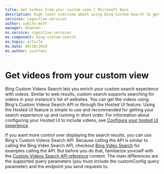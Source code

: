 ```yaml
---
title: Get videos from your custom view | Microsoft Docs
description: High-level overview about using Bing Custom Search to get videos from your custom view of the Web.
services: cognitive-services
author: swhite-msft
manager: ehansen
ms.service: cognitive-services
ms.component: bing-custom-search
ms.topic: article
ms.date: 09/10/2018
ms.author: scottwhi
---
```


# Get videos from your custom view

Bing Custom Videos Search lets you enrich your custom search experience with videos. Similar to web results, custom search supports searching for videos in your instance's list of websites. You can get the videos using Bing's Custom Videos Search API or through the Hosted UI feature. Using the Hosted UI feature is simple to use and recommended for getting your search experience up and running in short order. For information about configuring your Hosted UI to include videos, see [Configure your hosted UI experience](hosted-ui.md).

If you want more control over displaying the search results, you can use Bing's Custom Videos Search API. Because calling the API is similar to calling the Bing Video Search API, checkout [Bing Video Search](../Bing-Video-Search/search-the-web.md) for examples calling the API. But before you do that, familiarize yourself with the [Custom Videos Search API reference](https://docs.microsoft.com/rest/api/cognitiveservices/bing-custom-videos-api-v7-reference) content. The main differences are the supported query parameters (you must include the customConfig query parameter) and the endpoint you send requests to.

<!--
## Next steps

[Call your custom view](search-your-custom-view.md)
-->
